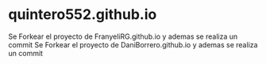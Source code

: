 # quintero552.github.io

Se Forkear el proyecto de FranyeliRG.github.io y ademas se realiza un commit 
Se Forkear el proyecto de DaniBorrero.github.io y ademas se realiza un commit
